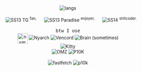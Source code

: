 <div align="center"> 
  <img alt="langs" src="https://img.shields.io/badge/ru%20%F0%9F%87%B7%F0%9F%87%BA%20en%20%F0%9F%87%BA%F0%9F%87%B8-201c1c?style=flat&label=langs&labelColor=%23454343"><br><br>
  <div>
    <img src="https://avatars.githubusercontent.com/u/1363778?s=48&v=4" width="16" height="16">
    <img alt="SS13 TG" src="https://img.shields.io/badge/tgstation-0c2435?style=plastic&link=https%3A%2F%2Fgithub.com%2Ftgstation%2Ftgstation">
    <sup>fan,</sup>
    <img src="https://avatars.githubusercontent.com/u/9994901?s=48&v=4" width="16" height="16">
    <img alt="SS13 Paradise" src="https://img.shields.io/badge/paradise-8e9c9f?style=plastic&link=https%3A%2F%2Fgithub.com%2FParadiseSS13%2FParadise">
    <sup>enjoyer,</sup>
    <img src="https://spacestation14.com/images/main/icon.png" width="16" height="16">
    <img alt="SS14" src="https://img.shields.io/badge/%20spacestation14-577564?style=plastic&link=https%3A%2F%2Fgithub.com%2Fspace-wizards%2Fspace-station-14">
    <sup>shitcoder.</sup>
  </div>
  
  <br>
  
  <div><samp>btw I use</samp></div>
  <div>
    <img style="vertical-align:middle" width="32" height="32" src="https://user-images.githubusercontent.com/67018178/219306815-448eea25-d0f3-4512-8d4f-f8167e21841a.png" alt="nyarch logo">
    <img alt="Nyarch" src="https://img.shields.io/badge/NYARCH-9fd6f5?style=for-the-badge&link=https%3A%2F%2Fgithub.com%2FNyarchLinux%2FNyarchLinux">
    <img alt="Vencord" src="https://img.shields.io/badge/Vencord-D3859B?style=for-the-badge&logo=vencord&logoColor=%231c142c&labelColor=%23FFFFFF&link=https%3A%2F%2Fgithub.com%2FVendicated%2FVencord">
    <img alt="Brain (sometimes)" src="https://img.shields.io/badge/smtimes-301530?style=for-the-badge&label=BRAIN&labelColor=%23853b85">
    <br>
    <img alt="Kitty" src="https://img.shields.io/badge/kitty-cf733d?style=for-the-badge&logo=gnometerminal&logoColor=%237a4424&labelColor=%23FFFFFF&link=https%3A%2F%2Fgithub.com%2Fkovidgoyal%2Fkitty">
    <br>
    <img alt="OMZ" src="https://img.shields.io/badge/OMZ-F15A24?style=plastic&logo=Zsh&logoColor=white&link=https%3A%2F%2Fgithub.com%2Fohmyzsh%2Fohmyzsh">
    <img alt="P10K" src="https://img.shields.io/badge/P10K-343434?style=plastic&link=https%3A%2F%2Fgithub.com%2Fromkatv%2Fpowerlevel10k">
  </div>
  
  <br>
  
  <div>
    <img alt="fastfetch" src="https://img.shields.io/badge/-fastfetch%20config-3a3a3a?style=flat&logo=gnubash&labelColor=grey&logoColor=white">
    <img alt="p10k" src="https://img.shields.io/badge/-powerlevel10k%20config-3a3a3a?style=flat&label=%E2%9D%AF&logoColor=white">
  </div>
</div>
